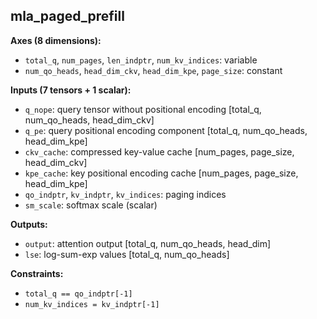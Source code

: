 ## **mla_paged_prefill**

**Axes (8 dimensions):**
- `total_q`, `num_pages`, `len_indptr`, `num_kv_indices`: variable
- `num_qo_heads`, `head_dim_ckv`, `head_dim_kpe`, `page_size`: constant

**Inputs (7 tensors + 1 scalar):**
- `q_nope`: query tensor without positional encoding [total_q, num_qo_heads, head_dim_ckv]
- `q_pe`: query positional encoding component [total_q, num_qo_heads, head_dim_kpe]
- `ckv_cache`: compressed key-value cache [num_pages, page_size, head_dim_ckv]
- `kpe_cache`: key positional encoding cache [num_pages, page_size, head_dim_kpe]
- `qo_indptr`, `kv_indptr`, `kv_indices`: paging indices
- `sm_scale`: softmax scale (scalar)

**Outputs:**
- `output`: attention output [total_q, num_qo_heads, head_dim]
- `lse`: log-sum-exp values [total_q, num_qo_heads]

**Constraints:**
- `total_q == qo_indptr[-1]`
- `num_kv_indices = kv_indptr[-1]`
